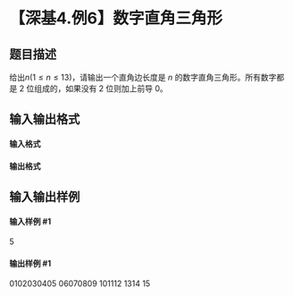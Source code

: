 
# 【深基4.例6】数字直角三角形
## 题目描述
给出$n(1\le n\le13)$，请输出一个直角边长度是 $n$ 的数字直角三角形。所有数字都是 2 位组成的，如果没有 2 位则加上前导 0。
## 输入输出格式
#### 输入格式


#### 输出格式


## 输入输出样例
#### 输入样例 #1
5
#### 输出样例 #1
0102030405
06070809
101112
1314
15
